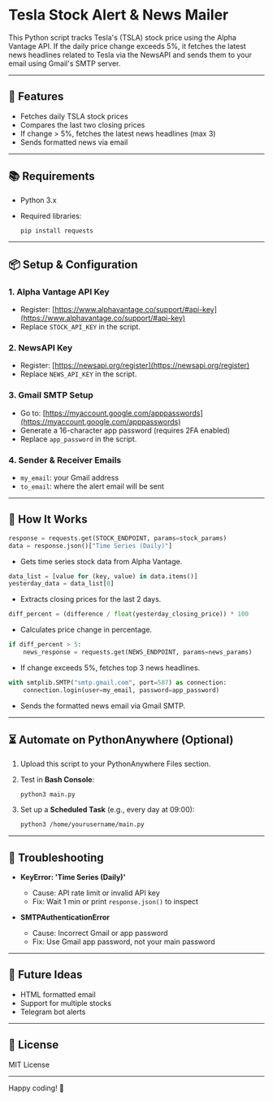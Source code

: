 # Tesla Stock Alert & News Mailer

This Python script tracks Tesla's (TSLA) stock price using the Alpha Vantage API. If the daily price change exceeds 5%, it fetches the latest news headlines related to Tesla via the NewsAPI and sends them to your email using Gmail's SMTP server.

---

## 🔧 Features

* Fetches daily TSLA stock prices
* Compares the last two closing prices
* If change > 5%, fetches the latest news headlines (max 3)
* Sends formatted news via email

---

## 📚 Requirements

* Python 3.x
* Required libraries:

  ```bash
  pip install requests
  ```

---

## 📦 Setup & Configuration

### 1. **Alpha Vantage API Key**

* Register: [https://www.alphavantage.co/support/#api-key](https://www.alphavantage.co/support/#api-key)
* Replace `STOCK_API_KEY` in the script.

### 2. **NewsAPI Key**

* Register: [https://newsapi.org/register](https://newsapi.org/register)
* Replace `NEWS_API_KEY` in the script.

### 3. **Gmail SMTP Setup**

* Go to: [https://myaccount.google.com/apppasswords](https://myaccount.google.com/apppasswords)
* Generate a 16-character app password (requires 2FA enabled)
* Replace `app_password` in the script.

### 4. **Sender & Receiver Emails**

* `my_email`: your Gmail address
* `to_email`: where the alert email will be sent

---

## 🔄 How It Works

```python
response = requests.get(STOCK_ENDPOINT, params=stock_params)
data = response.json()["Time Series (Daily)"]
```

* Gets time series stock data from Alpha Vantage.

```python
data_list = [value for (key, value) in data.items()]
yesterday_data = data_list[0]
```

* Extracts closing prices for the last 2 days.

```python
diff_percent = (difference / float(yesterday_closing_price)) * 100
```

* Calculates price change in percentage.

```python
if diff_percent > 5:
    news_response = requests.get(NEWS_ENDPOINT, params=news_params)
```

* If change exceeds 5%, fetches top 3 news headlines.

```python
with smtplib.SMTP("smtp.gmail.com", port=587) as connection:
    connection.login(user=my_email, password=app_password)
```

* Sends the formatted news email via Gmail SMTP.

---

## ⏳ Automate on PythonAnywhere (Optional)

1. Upload this script to your PythonAnywhere Files section.
2. Test in **Bash Console**:

   ```bash
   python3 main.py
   ```
3. Set up a **Scheduled Task** (e.g., every day at 09:00):

   ```bash
   python3 /home/yourusername/main.py
   ```

---

## 🚨 Troubleshooting

* **KeyError: 'Time Series (Daily)'**

  * Cause: API rate limit or invalid API key
  * Fix: Wait 1 min or print `response.json()` to inspect

* **SMTPAuthenticationError**

  * Cause: Incorrect Gmail or app password
  * Fix: Use Gmail app password, not your main password

---

## 🌟 Future Ideas

* HTML formatted email
* Support for multiple stocks
* Telegram bot alerts

---

## 📄 License

MIT License

---

Happy coding! 🚀
